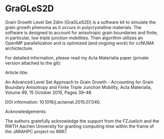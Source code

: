 # GraGLeS2D

Grain Growth Level Set 2dim (GraGLeS2D) is a software kit to simulate the grain growth phenoma as it occurs in polycrystalline materials. The software is designed to account for anisotropic grain boundaries and finite, in particular, low triple junction mobilities. Then algorithm utilizes an OpenMP parallelization and is optimized (and ongoing work) for ccNUMA archictecture. 

For detailed information, please read my Acta Materialia paper (private version attached to the git):

Article title:	

An Advanced Level Set Approach to Grain Growth - Accounting for Grain Boundary Anisotropy and Finite Triple Junction Mobility, Acta Materialia, Volume 99, 15 October 2015, Pages 39–48

DOI information:	10.1016/j.actamat.2015.07.040.

Acknowledgements:

The authors gratefully acknowledge the support from the FZJuelich and the RWTH Aachen University for granting computing time within the frame of the JARAHPC project no 6687.

